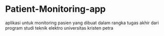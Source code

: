 # Patient-Monitoring-app
aplikasi untuk monitoring pasien yang dibuat dalam rangka tugas akhir dari program studi teknik elektro universitas kristen petra
